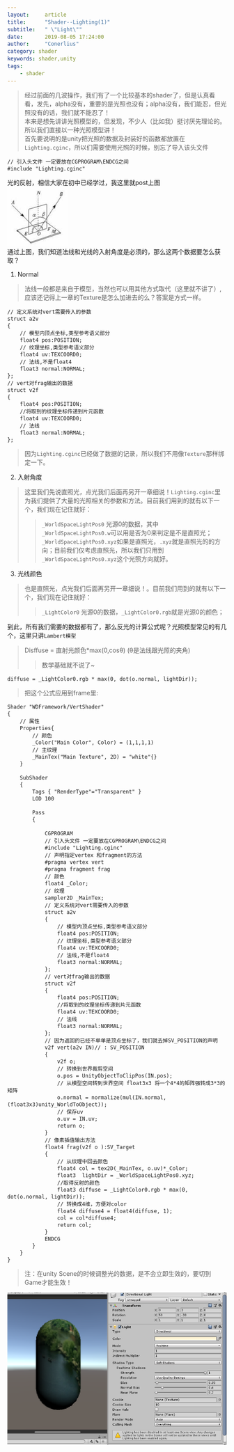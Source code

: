 ```yaml
---
layout:     article
title:      "Shader--Lighting(1)"
subtitle:   " \"Light\""
date:       2019-08-05 17:24:00
author:     "Conerlius"
category: shader
keywords: shader,unity
tags:
    - shader
---
```


> 经过前面的几波操作，我们有了一个比较基本的shader了，但是认真看看，发先，alpha没有，重要的是光照也没有；alpha没有，我们能忍，但光照没有的话，我们就不能忍了！<br>
> 本来是想先讲讲光照模型的，但发现，不少人（比如我）挺讨厌先理论的。所以我们直接以一种光照模型讲！<br>
> 首先要说明的是unity把光照的数据及封装好的函数都放置在`Lighting.cginc`，所以们需要使用光照的时候，别忘了导入该头文件
```
// 引入头文件 一定要放在CGPROGRAM\ENDCG之间
#include "Lighting.cginc"
```

光的反射，相信大家在初中已经学过，我这里就post上图<br>
![png](/images/computer/game/unity/shader_tutorial/shader-light0.png)<br>
通过上图，我们知道法线和光线的入射角度是必须的，那么这两个数据要怎么获取？
1. Normal
> 法线一般都是来自于模型，当然也可以用其他方式取代（这里就不讲了）,应该还记得上一章的Texture是怎么加进去的么？答案是方式一样。
```
// 定义系统对vert需要传入的参数
struct a2v 
{
	// 模型内顶点坐标,类型参考语义部分
	float4 pos:POSITION;
	// 纹理坐标,类型参考语义部分
    float4 uv:TEXCOORD0;
	// 法线,不是float4
	float3 normal:NORMAL;
};
// vert对frag输出的数据
struct v2f
{
	float4 pos:POSITION;
	//将取到的纹理坐标传递到片元函数
    float4 uv:TEXCOORD0;
	// 法线
	float3 normal:NORMAL;
};
```

> 因为`Lighting.cginc`已经做了数据的记录，所以我们不用像`Texture`那样绑定一下。

2. 入射角度
> 这里我们先说直照光，点光我们后面再另开一章细说！`Lighting.cginc`里为我们提供了大量的光照相关的参数和方法。目前我们用到的就有以下一个，我们现在记住就好：
>> `_WorldSpaceLightPos0` 光源0的数据，其中`_WorldSpaceLightPos0.w`可以用是否为0来判定是不是直照光；`_WorldSpaceLightPos0.xyz`如果是直照光，`.xyz`就是直照光的的方向；目前我们仅考虑直照光，所以我们只用到`_WorldSpaceLightPos0.xyz`这个光照方向就好。

3. 光线颜色
> 也是直照光，点光我们后面再另开一章细说！。目前我们用到的就有以下一个，我们现在记住就好：
>> `_LightColor0` 光源0的数据，`_LightColor0.rgb`就是光源0的颜色；

到此，所有我们需要的数据都有了，那么反光的计算公式呢？光照模型常见的有几个，这里只讲`Lambert模型`
> Disffuse = 直射光颜色*max(0,cosθ) (θ是法线跟光照的夹角)
>> 数学基础就不说了~

```
diffuse = _LightColor0.rgb * max(0, dot(o.normal, lightDir));
```

> 把这个公式应用到frame里:

```
Shader "WDFramework/VertShader"
{
	// 属性
	Properties{
		// 颜色
		_Color("Main Color", Color) = (1,1,1,1)
		// 主纹理
		_MainTex("Main Texture", 2D) = "white"{}
	}
	
    SubShader
    {
        Tags { "RenderType"="Transparent" }
        LOD 100
		
        Pass
        {
			
            CGPROGRAM
			// 引入头文件 一定要放在CGPROGRAM\ENDCG之间
			#include "Lighting.cginc"
			// 声明指定vertex 和fragment的方法
			#pragma vertex vert
            #pragma fragment frag
			// 颜色
			float4 _Color;
			// 纹理
			sampler2D _MainTex;
			// 定义系统对vert需要传入的参数
			struct a2v 
			{
				// 模型内顶点坐标,类型参考语义部分
				float4 pos:POSITION;
				// 纹理坐标,类型参考语义部分
                float4 uv:TEXCOORD0;
				// 法线,不是float4
				float3 normal:NORMAL;
			};
			// vert对frag输出的数据
			struct v2f
			{
				float4 pos:POSITION;
				//将取到的纹理坐标传递到片元函数
                float4 uv:TEXCOORD0;
				// 法线
				float3 normal:NORMAL;
			};
			// 因为返回的已经不单单是顶点坐标了，我们就去掉SV_POSITION的声明
			v2f vert(a2v IN)// : SV_POSITION
			{
				v2f o;
				// 转换到世界裁剪空间
				o.pos = UnityObjectToClipPos(IN.pos);
				// 从模型空间转到世界空间 float3x3 将一个4*4的矩阵强转成3*3的矩阵
				o.normal = normalize(mul(IN.normal, (float3x3)unity_WorldToObject));
				// 保存uv
				o.uv = IN.uv;
				return o;
			}
			// 像素插值输出方法
			float4 frag(v2f o ):SV_Target
			{
				// 从纹理中回去颜色
				float4 col = tex2D(_MainTex, o.uv)*_Color;
				float3  lightDir = _WorldSpaceLightPos0.xyz;
				//取得反射的颜色
				float3 diffuse = _LightColor0.rgb * max(0, dot(o.normal, lightDir));
				// 转换成4维，方便对color
				float4 diffuse4 = float4(diffuse, 1);
				col = col*diffuse4;
				return col;
			}
            ENDCG
        }
    }
}
```

> 注：在unity Scene的时候调整光的数据，是不会立即生效的，要切到Game才能生效！

![png](/images/computer/game/unity/shader_tutorial/shader-light1.png)